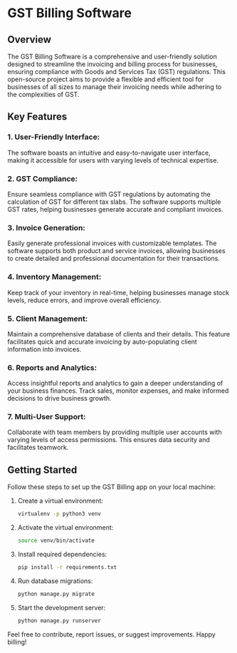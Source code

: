 # GST Billing Software

## Overview

The GST Billing Software is a comprehensive and user-friendly solution designed to streamline the invoicing and billing process for businesses, ensuring compliance with Goods and Services Tax (GST) regulations. This open-source project aims to provide a flexible and efficient tool for businesses of all sizes to manage their invoicing needs while adhering to the complexities of GST.

## Key Features

### 1. **User-Friendly Interface:**
   The software boasts an intuitive and easy-to-navigate user interface, making it accessible for users with varying levels of technical expertise.

### 2. **GST Compliance:**
   Ensure seamless compliance with GST regulations by automating the calculation of GST for different tax slabs. The software supports multiple GST rates, helping businesses generate accurate and compliant invoices.

### 3. **Invoice Generation:**
   Easily generate professional invoices with customizable templates. The software supports both product and service invoices, allowing businesses to create detailed and professional documentation for their transactions.

### 4. **Inventory Management:**
   Keep track of your inventory in real-time, helping businesses manage stock levels, reduce errors, and improve overall efficiency.

### 5. **Client Management:**
   Maintain a comprehensive database of clients and their details. This feature facilitates quick and accurate invoicing by auto-populating client information into invoices.

### 6. **Reports and Analytics:**
   Access insightful reports and analytics to gain a deeper understanding of your business finances. Track sales, monitor expenses, and make informed decisions to drive business growth.

### 7. **Multi-User Support:**
   Collaborate with team members by providing multiple user accounts with varying levels of access permissions. This ensures data security and facilitates teamwork.

## Getting Started

Follow these steps to set up the GST Billing app on your local machine:

1. Create a virtual environment:
   ```bash
   virtualenv -p python3 venv
   ```

2. Activate the virtual environment:
   ```bash
   source venv/bin/activate
   ```

3. Install required dependencies:
   ```bash
   pip install -r requirements.txt
   ```

4. Run database migrations:
   ```bash
   python manage.py migrate
   ```

5. Start the development server:
   ```bash
   python manage.py runserver
   ```

Feel free to contribute, report issues, or suggest improvements. Happy billing!